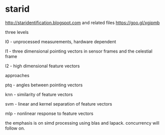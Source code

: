 # starid
http://staridentification.blogspot.com and related files https://goo.gl/xgjpmb

three levels

l0 - unprocessed measurements, hardware dependent

l1 - three dimensional pointing vectors in sensor frames and the celestial frame

l2 - high dimensional feature vectors

approaches

ptq - angles between pointing vectors

knn - similarity of feature vectors

svm - linear and kernel separation of feature vectors

mlp - nonlinear response to feature vectors

the emphasis is on simd processing using blas and lapack. concurrency will follow on.
